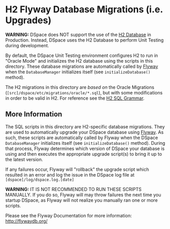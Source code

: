 # H2 Flyway Database Migrations (i.e. Upgrades)

**WARNING:** DSpace does NOT support the use of the [H2 Database](http://www.h2database.com/)
in Production. Instead, DSpace uses the H2 Database to perform Unit Testing
during development.

By default, the DSpace Unit Testing environment configures H2 to run in
"Oracle Mode" and initializes the H2 database using the scripts in this directory.
These database migrations are automatically called by [Flyway](http://flywaydb.org/)
when the `DatabaseManager` initializes itself (see `initializeDatabase()` method).

The H2 migrations in this directory are *based on* the Oracle Migrations
(`[src]/dspace/etc/migrations/oracle/*.sql`), but with some modifications in 
order to be valid in H2. For reference see the [H2 SQL Grammar](http://www.h2database.com/html/grammar.html).

## More Information

The SQL scripts in this directory are H2-specific database migrations. They are
used to automatically upgrade your DSpace database using [Flyway](http://flywaydb.org/).
As such, these scripts are automatically called by Flyway when the DSpace
`DatabaseManager` initializes itself (see `initializeDatabase()` method). During
that process, Flyway determines which version of DSpace your database is using
and then executes the appropriate upgrade script(s) to bring it up to the latest 
version. 

If any failures occur, Flyway will "rollback" the upgrade script which resulted
in an error and log the issue in the DSpace log file at `[dspace]/log/dspace.log.[date]`

**WARNING:** IT IS NOT RECOMMENDED TO RUN THESE SCRIPTS MANUALLY. If you do so,
Flyway will may throw failures the next time you startup DSpace, as Flyway will
not realize you manually ran one or more scripts.

Please see the Flyway Documentation for more information: http://flywaydb.org/




